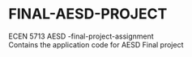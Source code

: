 # FINAL-AESD-PROJECT
ECEN 5713 AESD -final-project-assignment<br />
Contains the application code for AESD Final project
